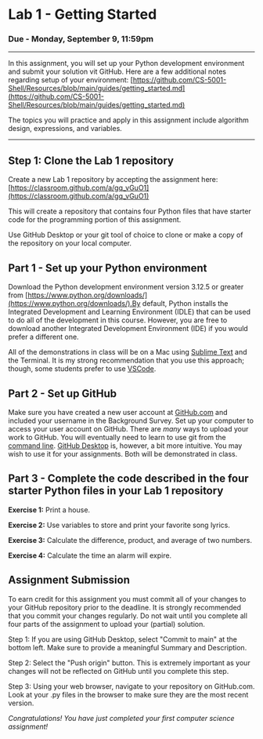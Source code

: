 # Lab 1 - Getting Started

### Due - Monday, September 9, 11:59pm

<hr/>

In this assignment, you will set up your Python development environment and submit your solution vit GitHub. Here are a few additional notes regarding setup of your environment: [https://github.com/CS-5001-Shell/Resources/blob/main/guides/getting_started.md](https://github.com/CS-5001-Shell/Resources/blob/main/guides/getting_started.md)

The topics you will practice and apply in this assignment include algorithm design, expressions, and variables.

<hr/>

## Step 1: Clone the Lab 1 repository

Create a new Lab 1 repository by accepting the assignment here:
[https://classroom.github.com/a/gq_vGuO1](https://classroom.github.com/a/gq_vGuO1)

This will create a repository that contains four Python files that have starter code for the programming portion of this assignment.

Use GitHub Desktop or your git tool of choice to clone or make a copy of the repository on your local computer.

## Part 1 - Set up your Python environment

Download the Python development environment version 3.12.5 or greater from [https://www.python.org/downloads/](https://www.python.org/downloads/).By default, Python installs the Integrated Development and Learning Environment (IDLE) that can be used to do all of the development in this course. However, you are free to download another Integrated Development Environment (IDE) if you would prefer a different one. 

All of the demonstrations in class will be on a Mac using [Sublime Text](https://www.sublimetext.com/) and the Terminal. It is my strong recommendation that you use this approach; though, some students prefer to use [VSCode](https://code.visualstudio.com/).

## Part 2 - Set up GitHub

Make sure you have created a new user account at [GitHub.com](https://github.com/) and included your username in the Background Survey. Set up your computer to access your user account on GitHub. There are *many* ways to upload your work to GitHub. You will eventually need to learn to use git from the [command line](https://git-scm.com/book/en/v2/Getting-Started-The-Command-Line). [GitHub Desktop](https://github.com/apps/desktop) is, however, a bit more intuitive. You may wish to use it for your assignments. Both will be demonstrated in class.

## Part 3 - Complete the code described in the four starter Python files in your Lab 1 repository

**Exercise 1:** Print a house.

**Exercise 2:** Use variables to store and print your favorite song lyrics.

**Exercise 3:** Calculate the difference, product, and average of two numbers.

**Exercise 4:** Calculate the time an alarm will expire.

## Assignment Submission

To earn credit for this assignment you must commit all of your changes to your GitHub repository prior to the deadline. It is strongly recommended that you commit your changes regularly. Do not wait until you complete all four parts of the assignment to upload your (partial) solution.

Step 1: If you are using GitHub Desktop, select "Commit to main" at the bottom left. Make sure to provide a meaningful Summary and Description. 

Step 2: Select the "Push origin" button. This is extremely important as your changes will not be reflected on GitHub until you complete this step.

Step 3: Using your web browser, navigate to your repository on GitHub.com. Look at your .py files in the browser to make sure they are the most recent version.

*Congratulations! You have just completed your first computer science assignment!*